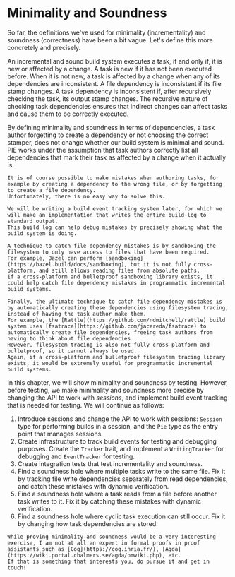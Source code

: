 # Minimality and Soundness

So far, the definitions we've used for minimality (incrementality) and soundness (correctness) have been a bit vague.
Let's define this more concretely and precisely.

An incremental and sound build system executes a task, if and only if, it is new or affected by a change.
A task is new if it has not been executed before.
When it is not new, a task is affected by a change when any of its dependencies are inconsistent.
A file dependency is inconsistent if its file stamp changes.
A task dependency is inconsistent if, after recursively checking the task, its output stamp changes. 
The recursive nature of checking task dependencies ensures that indirect changes can affect tasks and cause them to be correctly executed.

By defining minimality and soundness in terms of dependencies, a task author forgetting to create a dependency or not choosing the correct stamper, does not change whether our build system is minimal and sound.
PIE works under the assumption that task authors correctly list all dependencies that mark their task as affected by a change when it actually is. 

```admonish info title="Preventing task authoring mistakes" collapsible=true
It is of course possible to make mistakes when authoring tasks, for example by creating a dependency to the wrong file, or by forgetting to create a file dependency.
Unfortunately, there is no easy way to solve this.

We will be writing a build event tracking system later, for which we will make an implementation that writes the entire build log to standard output.
This build log can help debug mistakes by precisely showing what the build system is doing.

A technique to catch file dependency mistakes is by sandboxing the filesystem to only have access to files that have been required.
For example, Bazel can perform [sandboxing](https://bazel.build/docs/sandboxing), but it is not fully cross-platform, and still allows reading files from absolute paths.
If a cross-platform and bulletproof sandboxing library exists, it could help catch file dependency mistakes in programmatic incremental build systems.

Finally, the ultimate technique to catch file dependency mistakes is by automatically creating these dependencies using filesystem tracing, instead of having the task author make them.
For example, the [Rattle](https://github.com/ndmitchell/rattle) build system uses [fsatrace](https://github.com/jacereda/fsatrace) to automatically create file dependencies, freeing task authors from having to think about file dependencies
However, filesystem tracing is also not fully cross-platform and bulletproof, so it cannot always be used.
Again, if a cross-platform and bulletproof filesystem tracing library exists, it would be extremely useful for programmatic incremental build systems.
```

In this chapter, we will show minimality and soundness by testing.
However, before testing, we make minimality and soundness more precise by changing the API to work with *sessions*, and implement build event tracking that is needed for testing.
We will continue as follows:

1) Introduce sessions and change the API to work with sessions: `Session` type for performing builds in a session, and the `Pie` type as the entry point that manages sessions.
2) Create infrastructure to track build events for testing and debugging purposes. Create the `Tracker` trait, and implement a `WritingTracker` for debugging and `EventTracker` for testing.
3) Create integration tests that test incrementality and soundness.
4) Find a soundness hole where multiple tasks write to the same file. Fix it by tracking file write dependencies separately from read dependencies, and catch these mistakes with dynamic verification.
5) Find a soundness hole where a task reads from a file before another task writes to it. Fix it by catching these mistakes with dynamic verification.
6) Find a soundness hole where cyclic task execution can still occur. Fix it by changing how task dependencies are stored.

```admonish info title="Proving minimality and soundness?" collapsible=true
While proving minimality and soundness would be a very interesting exercise, I am not at all an expert in formal proofs in proof assistants such as [Coq](https://coq.inria.fr/), [Agda](https://wiki.portal.chalmers.se/agda/pmwiki.php), etc.
If that is something that interests you, do pursue it and get in touch!
```

